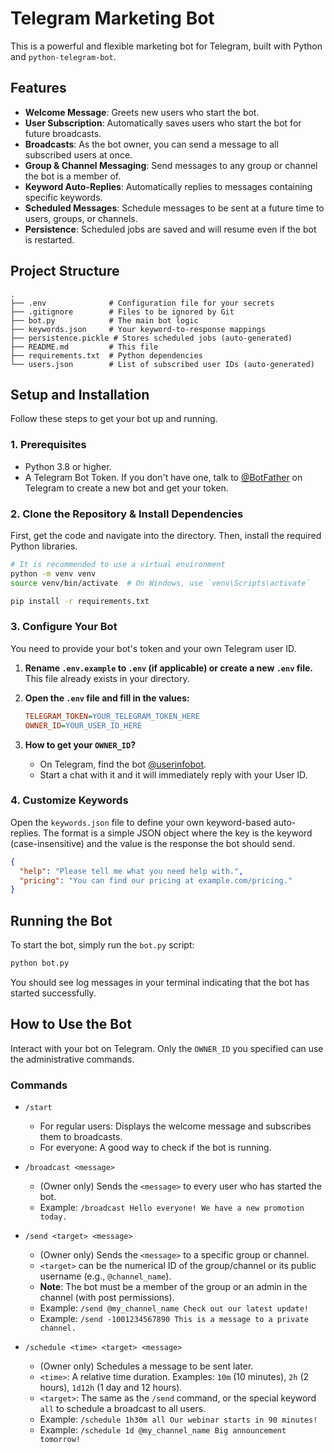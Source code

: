 # Telegram Marketing Bot

This is a powerful and flexible marketing bot for Telegram, built with Python and `python-telegram-bot`.

## Features

*   **Welcome Message**: Greets new users who start the bot.
*   **User Subscription**: Automatically saves users who start the bot for future broadcasts.
*   **Broadcasts**: As the bot owner, you can send a message to all subscribed users at once.
*   **Group & Channel Messaging**: Send messages to any group or channel the bot is a member of.
*   **Keyword Auto-Replies**: Automatically replies to messages containing specific keywords.
*   **Scheduled Messages**: Schedule messages to be sent at a future time to users, groups, or channels.
*   **Persistence**: Scheduled jobs are saved and will resume even if the bot is restarted.

## Project Structure

```
.
├── .env              # Configuration file for your secrets
├── .gitignore        # Files to be ignored by Git
├── bot.py            # The main bot logic
├── keywords.json     # Your keyword-to-response mappings
├── persistence.pickle # Stores scheduled jobs (auto-generated)
├── README.md         # This file
├── requirements.txt  # Python dependencies
└── users.json        # List of subscribed user IDs (auto-generated)
```

## Setup and Installation

Follow these steps to get your bot up and running.

### 1. Prerequisites

*   Python 3.8 or higher.
*   A Telegram Bot Token. If you don't have one, talk to [@BotFather](https://t.me/BotFather) on Telegram to create a new bot and get your token.

### 2. Clone the Repository & Install Dependencies

First, get the code and navigate into the directory. Then, install the required Python libraries.

```bash
# It is recommended to use a virtual environment
python -m venv venv
source venv/bin/activate  # On Windows, use `venv\Scripts\activate`

pip install -r requirements.txt
```

### 3. Configure Your Bot

You need to provide your bot's token and your own Telegram user ID.

1.  **Rename `.env.example` to `.env` (if applicable) or create a new `.env` file.** This file already exists in your directory.
2.  **Open the `.env` file and fill in the values:**

    ```ini
    TELEGRAM_TOKEN=YOUR_TELEGRAM_TOKEN_HERE
    OWNER_ID=YOUR_USER_ID_HERE
    ```

3.  **How to get your `OWNER_ID`?**
    *   On Telegram, find the bot [@userinfobot](https://t.me/userinfobot).
    *   Start a chat with it and it will immediately reply with your User ID.

### 4. Customize Keywords

Open the `keywords.json` file to define your own keyword-based auto-replies. The format is a simple JSON object where the key is the keyword (case-insensitive) and the value is the response the bot should send.

```json
{
  "help": "Please tell me what you need help with.",
  "pricing": "You can find our pricing at example.com/pricing."
}
```

## Running the Bot

To start the bot, simply run the `bot.py` script:

```bash
python bot.py
```

You should see log messages in your terminal indicating that the bot has started successfully.

## How to Use the Bot

Interact with your bot on Telegram. Only the `OWNER_ID` you specified can use the administrative commands.

### Commands

*   `/start`
    *   For regular users: Displays the welcome message and subscribes them to broadcasts.
    *   For everyone: A good way to check if the bot is running.

*   `/broadcast <message>`
    *   (Owner only) Sends the `<message>` to every user who has started the bot.
    *   Example: `/broadcast Hello everyone! We have a new promotion today.`

*   `/send <target> <message>`
    *   (Owner only) Sends the `<message>` to a specific group or channel.
    *   `<target>` can be the numerical ID of the group/channel or its public username (e.g., `@channel_name`).
    *   **Note**: The bot must be a member of the group or an admin in the channel (with post permissions).
    *   Example: `/send @my_channel_name Check out our latest update!`
    *   Example: `/send -1001234567890 This is a message to a private channel.`

*   `/schedule <time> <target> <message>`
    *   (Owner only) Schedules a message to be sent later.
    *   `<time>`: A relative time duration. Examples: `10m` (10 minutes), `2h` (2 hours), `1d12h` (1 day and 12 hours).
    *   `<target>`: The same as the `/send` command, or the special keyword `all` to schedule a broadcast to all users.
    *   Example: `/schedule 1h30m all Our webinar starts in 90 minutes!`
    *   Example: `/schedule 1d @my_channel_name Big announcement tomorrow!`
